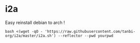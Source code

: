 # i2a
Easy reinstall debian to arch !

```
bash <(wget -qO - 'https://raw.githubusercontent.com/tanbi-org/i2a/master/i2a.sh') --reflector --pwd yourpwd
